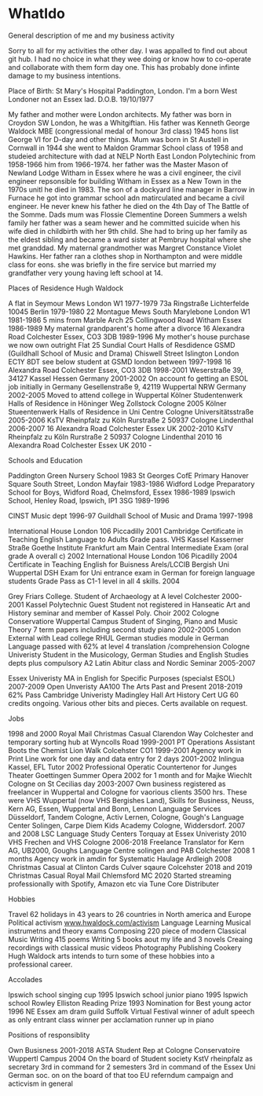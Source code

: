 # WhatIdo
General description of me and my business activity

Sorry to all for my activities the other day. I was appalled to find out about git hub. I had no choice in what they wee doing or know how to co-operate and collaborate with them form day one. This has probably done infinte damage to my business intentions. 

Place of Birth: St Mary's Hospital Paddington, London. I'm a born West Londoner not an Essex lad. D.O.B. 19/10/1977

My father and mother were London architects. My father was born in Croydon SW London, he was a Whitgiftian. His father was Kenneth George Waldock MBE (congressional medal of honour 3rd class) 1945 hons list George VI for D-day and other things. Mum was born in St Austell in Cornwall in 1944 she went to Maldon Grammar School class of 1958 and studeied architecture with dad at NELP North East London Polytechinic from 1958-1966 him from 1966-1974. her father was the Master Mason of Newland Lodge Witham in Essex where he was a civil engineer, the civil engineer repsonsible for building Witham in Essex as a New Town in the 1970s unitl he died in 1983. The son of a dockyard line manager in Barrow in Furnace he got into grammar school adn matirculated and became a civil engineer. He never knew his father he died on the 4th Day of The Battle of the Somme. Dads mum was Flossie Clementine Doreen Summers a welsh family her father was a seam hewer and he committed suicide when his wife died in childbirth with her 9th child. She had to bring up her family as the eldest sibling and became a ward sister at Pembruy hospital where she met granddad. My maternal grandmother was Margret Constance Violet Hawkins. Her father ran a clothes shop in Northampton and were middle class for eons. she was briefly in the fire service but married my grandfather very young having left school at 14.

Places of Residence Hugh Waldock

A flat in Seymour Mews London W1 1977-1979
73a Ringstraße Lichterfelde 10045 Berlin 1979-1980
22 Montague Mews South Marylebone London W1 1981-1986 5 mins from Marble Arch
25 Collingwood Road Witham Essex 1986-1989 My maternal grandparent's home after a divorce
16 Alexandra Road Colchester Essex, CO3 3DB 1989-1996 My mother's house purchase we now own outright
Flat 25 Sundial Court Halls of Resdidence GSMD (Guildhall School of Music and Drama) Chiswell Street Islington London EC1Y 8DT see below student at GSMD london between 1997-1998
16 Alexandra Road Colchester Essex, CO3 3DB 1998-2001
Weserstraße 39, 34127 Kassel Hessen Germany 2001-2002 On account fo getting an ESOL job initially in Germany
Gesellenstraße 9, 42119 Wuppertal NRW Germany 2002-2005 Moved to attend college in Wuppertal
Kölner Studentenwerk Halls of Residence in Höninger Weg Zollstock Cologne 2005
Kölner Stueentenwerk Halls of Residence in Uni Centre Cologne Universitätsstraße 2005-2006
KsTV Rheinpfalz zu Köln Rurstraße 2 50937 Cologne Lindenthal 2006-2007
16 Alexandra Road Colchester Essex UK 2002-2010
KsTV Rheinpfalz zu Köln Rurstraße 2 50937 Cologne Lindenthal 2010
16 Alexandra Road Colchester Essex UK 2010 -

Schools and Education

Paddington Green Nursery School 1983
St Georges CofE Primary Hanover Square South Street, London Mayfair 1983-1986
Widford Lodge Preparatory School for Boys, Widford Road, Chelmsford, Essex 1986-1989
Ipswich School, Henley Road, Ipswich, IP1 3SG 1989-1996

CINST Music dept 1996-97
Guildhall School of Music and Drama 1997-1998

International House London 106 Piccadilly 2001 Cambridge Certificate in Teaching English Language to Adults Grade pass.
VHS Kassel Kasserner Straße Goethe Institute Frankfurt am Main Central Intermediate Exam (oral grade A overall c) 2002
International House London 106 Picadilly 2004 Certificate in Teaching English for Buisness Arels/LCCIB
Bergish Uni Wuppertal DSH Exam for Uni entrance exam in German for foreign language students Grade Pass as C1-1 level in all 4 skills. 2004 

Grey Friars College. Student of Archaeology at A level Colchester 2000-2001
Kassel Polytechnic Guest Student not registered in Hanseatic Art and History seminar and member of Kassel Poly. Choir 2002
Cologne Conservatiore Wuppertal Campus Student of Singing, Piano and Music Theory 7 term papers including second study piano 2002-2005
London External with Lead college RHUL German studies module in German Language passed with 62% at level 4 translation /comprehension
Cologne Univeristy Student in the Musicology, German Studies and English Studies depts plus compulsory A2 Latin Abitur class and Nordic Seminar 2005-2007

Essex Univeristy MA in English for Specific Purposes (specialst ESOL) 2007-2009
Open Unveristy AA100 The Arts Past and Present 2018-2019 62% Pass
Cambridge Univeristy Madingley Hall Art History Cert UG 60 credits ongoing.
Various other bits and pieces. Certs available on request.

Jobs

1998 and 2000 Royal Mail Christmas Casual Clarendon Way Colchester and temporary sorting hub at Wyncolls Road
1999-2001 PT Operations Assistant Boots the Chemist Lion Walk Colcehster CO1
1999-2001  Agency work in Print Line work for one day and data entry for 2 days
2001-2002 Inlingua Kassel, EFL Tutor
2002 Professional Operatic Countertenor for Junges Theater Goettingen Summer Opera 2002 for 1 month and for Majke Wiechlt Cologne on St Cecilias day 
2003-2007 Own business registered as freelancer in Wuppertal and Cologne for vaorious clients 3500 hrs. These were
VHS Wuppertal (now VHS Bergishes Land), Skills for Business, Neuss, Kern AG, Essen, Wuppertal and Bonn, Lennon Language Services Düsseldorf, Tandem Cologne, Activ Lernen, Cologne, Gough's Language Center Solingen, Carpe Diem Kids Academy Cologne, Widdersdorf.
2007 and 2008 LSC Language Study Centers Torquay at Essex Univeristy
2010 VHS Frechen and VHS Cologne
2006-2018 Freelance Translator for Kern AG, UB2000, Goughs Language Centre solingen and PAB Colchester
2008 1 months Agency work in amdin for Systematic Haulage Ardleigh
2008 Christmas Casual at Clinton Cards Culver sqaure Colcehster
2018 and 2019 Christmas Casual Royal Mail Chlemsford MC
2020 Started streaming professionally with Spotify, Amazon etc via Tune Core Distributer

Hobbies

Travel 62 holidays in 43 years to 26 countries in North america and Europe
Political activism www.hwaldock.com/activism
Language Learning
Musical instrumetns and theory exams
Composing 220 piece of modern Classical Music
Writing 415 poems
Writing 5 books aout my life and 3 novels
Creaing recordings with classical music videos
Photography
Publishing
Cookery
Hugh Waldock arts intends to turn some of these hobbies into a professional career.

Accolades

Ipswich school singing cup 1995
Ipswich school junior piano 1995
Ispwich school Rowley Elliston Reading Prize 1993
Nomination for Best young actor 1996 NE Essex am dram guild
Suffolk Virtual Festival winner of adult speech as only entrant class winner per acclamation runner up in piano

Positions of responsiblity

Own Busisness 2001-2018
ASTA Student Rep at Cologne Conservatoire Wuppertl Campus 2004
On the board of Student society KstV rheinpfalz as secretary 3rd in command for 2 semesters
3rd in command of the Essex Uni German soc. on on the board of that too
EU referndum campaign and acticvism in general
